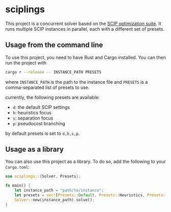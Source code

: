 # sciplings

This project is a concurrent solver based on the [SCIP optimization suite](https://scipopt.org/). It runs multiple SCIP instances in parallel,
each with a different set of presets.


## Usage from the command line
To use this project, you need to have Rust and Cargo installed. You can then run the project with
```sh
cargo r --release -- INSTANCE_PATH PRESETS   
```
where `INSTANCE_PATH` is the path to the instance file and `PRESETS` is a comma-separated list of presets to use.

currently, the following presets are available:
- `d`: the default SCIP settings
- `h`: heuristics focus
- `s`: separation focus
- `p`: pseudocost branching

by default presets is set to `d,h,s,p`.

## Usage as a library
You can also use this project as a library. To do so, add the following to your `Cargo.toml`:

```rust
use sciplings::{Solver, Presets};

fn main() {
    let instance_path = "path/to/instance";
    let presets = vec![Presets::Default, Presets::Heuristics, Presets::Separation, Presets::Pseudocost];
    Solver::new(instance_path).solve();
}
```